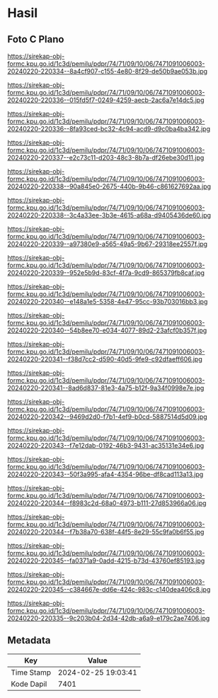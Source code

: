 # Hasil

## Foto C Plano

https://sirekap-obj-formc.kpu.go.id/1c3d/pemilu/pdpr/74/71/09/10/06/7471091006003-20240220-220334--8a4cf907-c155-4e80-8f29-de50b9ae053b.jpg

https://sirekap-obj-formc.kpu.go.id/1c3d/pemilu/pdpr/74/71/09/10/06/7471091006003-20240220-220336--015fd5f7-0249-4259-aecb-2ac6a7e14dc5.jpg

https://sirekap-obj-formc.kpu.go.id/1c3d/pemilu/pdpr/74/71/09/10/06/7471091006003-20240220-220336--8fa93ced-bc32-4c94-acd9-d9c0ba4ba342.jpg

https://sirekap-obj-formc.kpu.go.id/1c3d/pemilu/pdpr/74/71/09/10/06/7471091006003-20240220-220337--e2c73c11-d203-48c3-8b7a-df26ebe30d11.jpg

https://sirekap-obj-formc.kpu.go.id/1c3d/pemilu/pdpr/74/71/09/10/06/7471091006003-20240220-220338--90a845e0-2675-440b-9b46-c861627692aa.jpg

https://sirekap-obj-formc.kpu.go.id/1c3d/pemilu/pdpr/74/71/09/10/06/7471091006003-20240220-220338--3c4a33ee-3b3e-4615-a68a-d9405436de60.jpg

https://sirekap-obj-formc.kpu.go.id/1c3d/pemilu/pdpr/74/71/09/10/06/7471091006003-20240220-220339--a97380e9-a565-49a5-9b67-29318ee2557f.jpg

https://sirekap-obj-formc.kpu.go.id/1c3d/pemilu/pdpr/74/71/09/10/06/7471091006003-20240220-220339--952e5b9d-83cf-4f7a-9cd9-865379fb8caf.jpg

https://sirekap-obj-formc.kpu.go.id/1c3d/pemilu/pdpr/74/71/09/10/06/7471091006003-20240220-220340--e148a1e5-5358-4e47-95cc-93b703016bb3.jpg

https://sirekap-obj-formc.kpu.go.id/1c3d/pemilu/pdpr/74/71/09/10/06/7471091006003-20240220-220340--54b8ee70-e034-4077-89d2-23afcf0b357f.jpg

https://sirekap-obj-formc.kpu.go.id/1c3d/pemilu/pdpr/74/71/09/10/06/7471091006003-20240220-220341--f38d7cc2-d590-40d5-9fe9-c92dfaeff606.jpg

https://sirekap-obj-formc.kpu.go.id/1c3d/pemilu/pdpr/74/71/09/10/06/7471091006003-20240220-220341--8ad6d837-81e3-4a75-b12f-9a34f0998e7e.jpg

https://sirekap-obj-formc.kpu.go.id/1c3d/pemilu/pdpr/74/71/09/10/06/7471091006003-20240220-220342--9469d2d0-f7b1-4ef9-b0cd-5887514d5d09.jpg

https://sirekap-obj-formc.kpu.go.id/1c3d/pemilu/pdpr/74/71/09/10/06/7471091006003-20240220-220343--f7e12dab-0192-46b3-9431-ac35131e34e6.jpg

https://sirekap-obj-formc.kpu.go.id/1c3d/pemilu/pdpr/74/71/09/10/06/7471091006003-20240220-220343--50f3a995-afa4-4354-96be-df8cad113a13.jpg

https://sirekap-obj-formc.kpu.go.id/1c3d/pemilu/pdpr/74/71/09/10/06/7471091006003-20240220-220344--f8983c2d-68a0-4973-b111-27d853966a06.jpg

https://sirekap-obj-formc.kpu.go.id/1c3d/pemilu/pdpr/74/71/09/10/06/7471091006003-20240220-220344--f7b38a70-638f-44f5-8e29-55c9fa0b6f55.jpg

https://sirekap-obj-formc.kpu.go.id/1c3d/pemilu/pdpr/74/71/09/10/06/7471091006003-20240220-220345--fa0371a9-0add-4215-b73d-43760ef85193.jpg

https://sirekap-obj-formc.kpu.go.id/1c3d/pemilu/pdpr/74/71/09/10/06/7471091006003-20240220-220345--c384667e-dd6e-424c-983c-c140dea406c8.jpg

https://sirekap-obj-formc.kpu.go.id/1c3d/pemilu/pdpr/74/71/09/10/06/7471091006003-20240220-220335--9c203b04-2d34-42db-a6a9-e179c2ae7406.jpg


## Metadata

| Key        | Value               |
| ---------- | ------------------- |
| Time Stamp | 2024-02-25 19:03:41 |
| Kode Dapil | 7401                |



